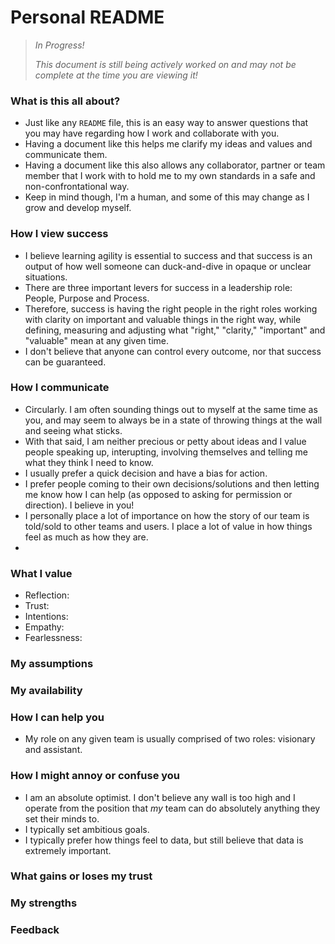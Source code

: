 # Personal README

> *In Progress!* </p>
> *This document is still being actively worked on and may not be complete at the time you are viewing it!*

### What is this all about?

- Just like any `README` file, this is an easy way to answer questions that you may have regarding how I work and collaborate with you. 
- Having a document like this helps me clarify my ideas and values and communicate them. 
- Having a document like this also allows any collaborator, partner or team member that I work with to hold me to my own standards in a safe and non-confrontational way.
- Keep in mind though, I'm a human, and some of this may change as I grow and develop myself.

### How I view success
- I believe learning agility is essential to success and that success is an output of how well someone can duck-and-dive in opaque or unclear situations.
- There are three important levers for success in a leadership role: People, Purpose and Process. 
- Therefore, success is having the right people in the right roles working with clarity on important and valuable things in the right way, while defining, measuring and adjusting what "right," "clarity," "important" and "valuable" mean at any given time. 
- I don't believe that anyone can control every outcome, nor that success can be guaranteed.

### How I communicate
- Circularly. I am often sounding things out to myself at the same time as you, and may seem to always be in a state of throwing things at the wall and seeing what sticks. 
- With that said, I am neither precious or petty about ideas and I value people speaking up, interupting, involving themselves and telling me what they think I need to know. 
- I usually prefer a quick decision and have a bias for action.
- I prefer people coming to their own decisions/solutions and then letting me know how I can help (as opposed to asking for permission or direction). I believe in you! 
- I personally place a lot of importance on how the story of our team is told/sold to other teams and users. I place a lot of value in how things feel as much as how they are. 
- 

### What I value

- Reflection:
- Trust:
- Intentions:
- Empathy: 
- Fearlessness:

### My assumptions

### My availability

### How I can help you
- My role on any given team is usually comprised of two roles: visionary and assistant. 

### How I might annoy or confuse you
- I am an absolute optimist. I don't believe any wall is too high and I operate from the position that *my* team can do absolutely anything they set their minds to. 
- I typically set ambitious goals.
- I typically prefer how things feel to data, but still believe that data is extremely important.

### What gains or loses my trust

### My strengths

### Feedback
